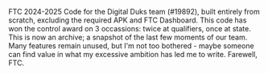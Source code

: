 FTC 2024-2025 Code for the Digital Duks team (#19892), built entirely from scratch, excluding the required APK and FTC Dashboard. This code has won the control award on 3 occassions: twice at qualifiers, once at state.
This is now an archive; a snapshot of the last few moments of our team. Many features remain unused, but I'm not too bothered - maybe someone can find value in what my excessive ambition has led me to write.
Farewell, FTC.
